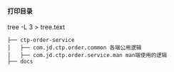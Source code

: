 

#### 打印目录

tree -L 3 > tree.text

```
├── ctp-order-service
│   ├── com.jd.ctp.order.common 各端公用逻辑  
│   ├── com.jd.ctp.order.service.man man端使用的逻辑   
├── docs
```

